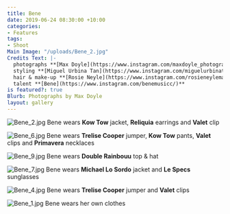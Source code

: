 ```yaml
---
title: Bene
date: 2019-06-24 08:30:00 +10:00
categories:
- Features
tags:
- Shoot
Main Image: "/uploads/Bene_2.jpg"
Credits Text: |-
  photographs **[Max Doyle](https://www.instagram.com/maxdoyle_photographer/)** at **[Lizard Management](https://www.instagram.com/lizardmanagement/)**
  styling **[Miguel Urbina Tan](https://www.instagram.com/miguelurbinatan/)**
  hair & make-up **[Rosie Neyle](https://www.instagram.com/rosieneylemakeup/)**
  talent **[Bene](https://www.instagram.com/benemusicc/)**
is featured?: true
Blurb: Photographs by Max Doyle
layout: gallery
---
```


![Bene_2.jpg](/uploads/Bene_2.jpg)
Bene wears **Kow Tow** jacket, **Reliquia** earrings and **Valet** clip

![Bene_6.jpg](/uploads/Bene_6.jpg)
Bene wears **Trelise Cooper** jumper, **Kow Tow** pants, **Valet** clips and **Primavera** necklaces

![Bene_9.jpg](/uploads/Bene_9.jpg)
Bene wears **Double Rainbouu** top & hat

![Bene_7.jpg](/uploads/Bene_7.jpg)
Bene wears **Michael Lo Sordo** jacket and **Le Specs** sunglasses

![Bene_4.jpg](/uploads/Bene_4.jpg)
Bene wears **Trelise Cooper** jumper and **Valet** clips

![Bene_1.jpg](/uploads/Bene_1.jpg)
Bene wears her own clothes